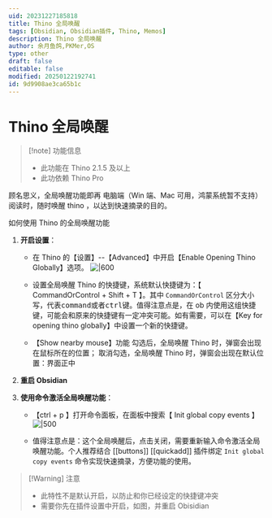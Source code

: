 ```yaml
---
uid: 20231227185818
title: Thino 全局唤醒
tags: [Obsidian, Obsidian插件, Thino, Memos]
description: Thino 全局唤醒
author: 余月鱼鸽,PKMer,OS
type: other
draft: false
editable: false
modified: 20250122192741
id: 9d9908ae3ca65b1c
---
```


# Thino 全局唤醒

> [!note] 功能信息
> - 此功能在 Thino 2.1.5 及以上
> - 此功依赖 Thino Pro

顾名思义，全局唤醒功能即再 电脑端（Win 端、Mac 可用，鸿蒙系统暂不支持）阅读时，随时唤醒 thino ，以达到快速摘录的目的。

如何使用 Thino 的全局唤醒功能

1. **开启设置**：
    - 在 Thino 的【设置】--【Advanced】中开启【Enable Opening Thino Globally】选项。
      ![|600](https://cdn.pkmer.cn/images/202312271907056.png!pkmer)

     - 设置全局唤醒 Thino 的快捷键，系统默认快捷键为：【 CommandOrControl + Shift + T 】。其中 `CommandOrControl` 区分大小写，代表<kbd>command</kbd>或者<kbd>ctrl</kbd>键。值得注意点是，在 ob 内使用这组快捷键，可能会和原来的快捷键有一定冲突可能。如有需要，可以在【Key for opening thino globally】中设置一个新的快捷键。
     - 【Show nearby mouse】功能
        勾选后，全局唤醒 Thino 时，弹窗会出现在鼠标所在的位置；
        取消勾选，全局唤醒 Thino 时，弹窗会出现在默认位置：界面正中

2. **重启 Obsidian**
3. **使用命令激活全局唤醒功能**：
     - 【ctrl + p 】打开命令面板，在面板中搜索【 Init global copy events 】
       ![|500](https://cdn.pkmer.cn/images/202312271909562.png!pkmer)

     - 值得注意点是：这个全局唤醒后，点击关闭，需要重新输入命令激活全局唤醒功能。个人推荐结合 [[buttons]] [[quickadd]] 插件绑定 `Init global copy events` 命令实现快速摘录，方便功能的使用。

> [!Warning] 注意
> - 此特性不是默认开启，以防止和你已经设定的快捷键冲突
> - 需要你先在插件设置中开启，如图，并重启 Obisidian